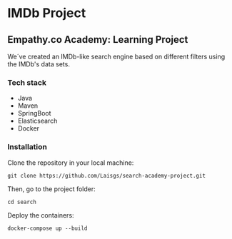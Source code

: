 # IMDb Project

## Empathy.co Academy: Learning Project

We´ve created an IMDb-like search engine based on different filters using the IMDb's data sets.

### Tech stack

- Java
- Maven
- SpringBoot
- Elasticsearch
- Docker

### Installation

Clone the repository in your local machine:

```
git clone https://github.com/Laisgs/search-academy-project.git
```

Then, go to the project folder:

```
cd search
```

Deploy the containers:

```
docker-compose up --build
```
